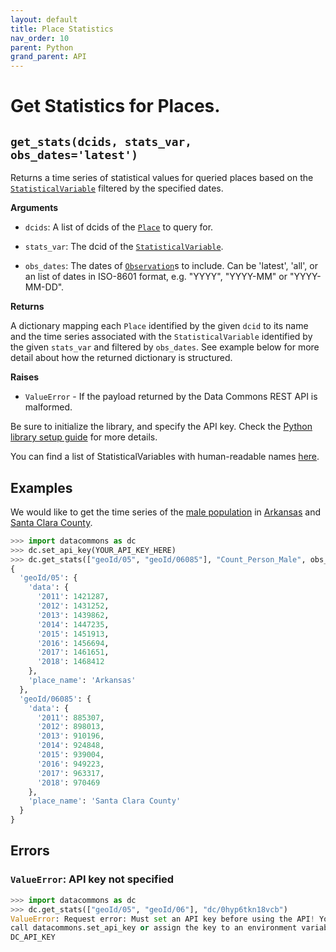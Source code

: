 ```yaml
---
layout: default
title: Place Statistics
nav_order: 10
parent: Python
grand_parent: API
---
```


# Get Statistics for Places.

## `get_stats(dcids, stats_var, obs_dates='latest')`

Returns a time series of statistical values for queried places based on the
[`StatisticalVariable`](https://browser.datacommons.org/kg?dcid=StatisticalVariable) filtered by the specified dates.

**Arguments**

*   `dcids`: A list of dcids of the
    [`Place`](https://browser.datacommons.org/kg?dcid=Place) to query for.

*   `stats_var`: The dcid of the
    [`StatisticalVariable`](https://browser.datacommons.org/kg?dcid=StatisticalVariable).

*   `obs_dates`: The dates of [`Observation`](https://browser.datacommons.org/kg?dcid=Observation)s to include. Can be 'latest', 'all', or an list of dates in ISO-8601 format, e.g. "YYYY", "YYYY-MM" or "YYYY-MM-DD".

**Returns**

A dictionary mapping each `Place` identified by the given `dcid`
to its name and the time series associated with the
`StatisticalVariable` identified by the given `stats_var`
and filtered by `obs_dates`.
See example below for more detail about how the returned dictionary is
structured.

**Raises**

*   `ValueError` - If the payload returned by the Data Commons REST API is
malformed.

Be sure to initialize the library, and specify the API key. Check the [Python library setup guide](/api/python/) for more details.

You can find a list of StatisticalVariables with human-readable names [here](/statistical_variables.html).

## Examples

We would like to get the time series of the [male population](https://browser.datacommons.org/kg?dcid=Count_Person_Male)
in [Arkansas](https://browser.datacommons.org/kg?dcid=geoId/05)
and [Santa Clara County](https://browser.datacommons.org/kg?dcid=geoId/06085).

```python
>>> import datacommons as dc
>>> dc.set_api_key(YOUR_API_KEY_HERE)
>>> dc.get_stats(["geoId/05", "geoId/06085"], "Count_Person_Male", obs_dates="all")
{
  'geoId/05': {
    'data': {
      '2011': 1421287,
      '2012': 1431252,
      '2013': 1439862,
      '2014': 1447235,
      '2015': 1451913,
      '2016': 1456694,
      '2017': 1461651,
      '2018': 1468412
    },
    'place_name': 'Arkansas'
  },
  'geoId/06085': {
    'data': {
      '2011': 885307,
      '2012': 898013,
      '2013': 910196,
      '2014': 924848,
      '2015': 939004,
      '2016': 949223,
      '2017': 963317,
      '2018': 970469
    },
    'place_name': 'Santa Clara County'
  }
}
```

## Errors

### `ValueError`: API key not specified

```python
>>> import datacommons as dc
>>> dc.get_stats(["geoId/05", "geoId/06"], "dc/0hyp6tkn18vcb")
ValueError: Request error: Must set an API key before using the API! You can
call datacommons.set_api_key or assign the key to an environment variable named
DC_API_KEY
```
